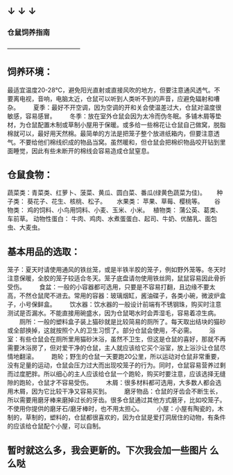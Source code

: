 ## ↓   ↓    ↓
### 仓鼠饲养指南
————————————
## 饲养环境：
最适宜温度20-28℃，避免阳光直射或直接风吹的地方，但要注意通风透气。不要离电视，音响，电脑太近，仓鼠可以听到人类听不到的声音，应避免辐射和嘈杂。
　　夏季：最好不开空调，因为空调的开和关会使温差过大，仓鼠对温度很敏感，容易感冒。
　　冬季：放在室外仓鼠会因为太冷而伪冬眠。多铺木屑等垫材，为仓鼠配置木制或草制小屋用于保暖。或多给一些棉花让仓鼠自己做窝，脱脂棉就可以，最好用天然棉。最简单的方法是把笼子整个放进纸箱内，但要注意透气。不要给他们棉线织成的物品当窝。虽然暖和，但仓鼠会把棉织物品咬开钻到里面睡觉，因此有些未断开的棉线会容易造成仓鼠窒息。
## 仓鼠食物：
蔬菜类：青菜类、红萝卜、菠菜、黄瓜、圆白菜、番瓜(绿黄色蔬菜为佳)。　　
种子类： 葵花子、花生、核桃、松子。　　
水果类： 苹果、草莓、樱桃等。　　
谷物类： 鸡的饲料、小鸟用饲料、小麦、玉米、小米。　
植物类： 蒲公英、葛类、车前草。
动物性蛋白： 牛肉、鸡肉、水煮蛋蛋白、起司、牛奶、优酪乳、面包虫、大麦虫。
## 基本用品的选取：
笼子：夏天时请使用通风的铁丝笼，或是半铁半胶的笼子，例如野外笼等。冬天时注意保暖，全胶的笼子较适合冬天。笼子底盘请勿使用铁丝网，鼠鼠容易因此骨折受伤。
　　食盆：一般的小容器都可选用，只要是不容易打翻，且边缘不要太高，不然仓鼠爬不进去。常用的容器：玻璃烟缸，酱油碟子，各类小碗，微波炉盒子，小号保鲜盒。
　　饮水器：饮水器的一般设计前端有不锈钢珠，购买时注意测试是否漏水。不能直接用碗盛水，因为仓鼠喝水时会弄湿毛，容易着凉生病。
　　厕所：一般的塑料盒子装上猫砂就是比较简易的厕所了。每天取出结块的猫砂或全部换掉，这就按照个人的卫生习惯了。部分仓鼠会使用，不必需。
　　浴室：有些仓鼠会在厕所里用猫砂沐浴，虽然不卫生，但这是仓鼠的喜好，那就不再需要沐浴房了，但对爱干净的仓鼠，主人就应该给它买个浴室，放上浴沙让仓鼠尽情地翻滚。
　　跑轮；野生的仓鼠一天要跑20公里，所以运动对仓鼠非常重要，没有足量的运动，仓鼠会压力过大而出现咬笼子的行为。同时，仓鼠容易营养过剩而过度肥胖。所以细心的主人应该给仓鼠一个跑轮，购买时要注意，应该选择无缝隙的跑轮，仓鼠才不容易受伤。
　　木屑：很多材料都可选用，大多数人都会选用木屑，因为它比较干净又容易买到。
　　磨牙物品：仓鼠的牙齿会不断生长，所以需要用磨牙棒来磨掉过长的牙齿。很多仓鼠通过其他方式磨牙，比如咬笼子。不使用你提供的磨牙石/磨牙棒时，也不用太担心。
　　小屋：小屋有陶瓷的，木制的，草制的，塑料的，仓鼠都很喜欢的，因为仓鼠是爱打洞居住的动物，有条件的应该给仓鼠配个小屋，可以自制。
  
  ## 暂时就这么多，我会更新的。下次我会加一些图片    么么哒
